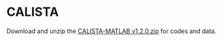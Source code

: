 # CALISTA
Download and unzip the [CALISTA-MATLAB v1.2.0.zip](https://github.com/CABSEL/CALISTA.git) for codes and data.
